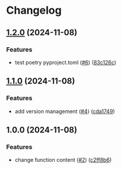 # Changelog

## [1.2.0](https://github.com/PetitLepton/packaging/compare/v1.1.0...v1.2.0) (2024-11-08)


### Features

* test poetry pyproject.toml ([#6](https://github.com/PetitLepton/packaging/issues/6)) ([83c126c](https://github.com/PetitLepton/packaging/commit/83c126c8bd4e0fc00da4183b362388bff89eb41b))

## [1.1.0](https://github.com/PetitLepton/packaging/compare/v1.0.0...v1.1.0) (2024-11-08)


### Features

* add version management ([#4](https://github.com/PetitLepton/packaging/issues/4)) ([cda1749](https://github.com/PetitLepton/packaging/commit/cda174927d55b9e008633acb9517fe6b0a5fe4e0))

## 1.0.0 (2024-11-08)


### Features

* change function content ([#2](https://github.com/PetitLepton/packaging/issues/2)) ([c2ff8b6](https://github.com/PetitLepton/packaging/commit/c2ff8b65cb2c97e4c892d9f9ae2d90510fae3a66))
